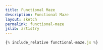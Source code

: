```yaml
---
title: Functional Maze
description: Functional Maze
layout: sketch
permalink: functional-maze
jslib: artistry
---
```


```js
{% include_relative functional-maze.js %}
```

<script>

{% include_relative functional-maze.js %}

</script>
